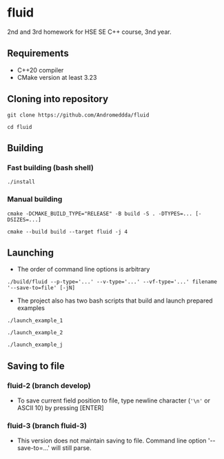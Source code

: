 # fluid

2nd and 3rd homework for HSE SE C++ course, 3nd year.

## Requirements

* C++20 compiler
* CMake version at least 3.23

## Cloning into repository
```
git clone https://github.com/Andromeddda/fluid
```
```
cd fluid
```

## Building

### Fast building (bash shell)
```
./install
```

### Manual building
```
cmake -DCMAKE_BUILD_TYPE="RELEASE" -B build -S . -DTYPES=... [-DSIZES=...]
```
```
cmake --build build --target fluid -j 4
```

## Launching
* The order of command line options is arbitrary
```
./build/fluid --p-type='...' --v-type='...' --vf-type='...' filename '--save-to=file' [-jN]
```
* The project also has two bash scripts that build and launch prepared examples
```
./launch_example_1
```
```
./launch_example_2
```
```
./launch_example_j
```

## Saving to file
### fluid-2 (branch develop)

* To save current field position to file, type newline character (``'\n'`` or ASCII 10) by pressing [ENTER]

### fluid-3 (branch fluid-3)

* This version does not maintain saving to file. Command line option '--save-to=...' will still parse.
